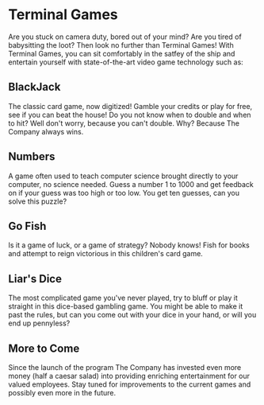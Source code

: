 # Terminal Games

Are you stuck on camera duty, bored out of your mind? Are you tired of babysitting the loot? Then look no further than Terminal Games!
With Terminal Games, you can sit comfortably in the satfey of the ship and entertain yourself with state-of-the-art video game technology such as:

## BlackJack

The classic card game, now digitized! Gamble your credits or play for free, see if you can beat the house! Do you not know when to double and when to hit? Well don't worry, because you can't double. Why? Because The Company always wins. 

## Numbers

A game often used to teach computer science brought directly to your computer, no science needed. Guess a number 1 to 1000 and get feedback on if your guess was too high or too low. You get ten guesses, can you solve this puzzle?

## Go Fish

Is it a game of luck, or a game of strategy? Nobody knows! Fish for books and attempt to reign victorious in this children's card game.

## Liar's Dice

The most complicated game you've never played, try to bluff or play it straight in this dice-based gambling game. You might be able to make it past the rules, but can you come out with your dice in your hand, or will you end up pennyless? 

## More to Come

Since the launch of the program The Company has invested even more money (half a caesar salad) into providing enriching entertainment for our valued employees. Stay tuned for improvements to the current games and possibly even more in the future.